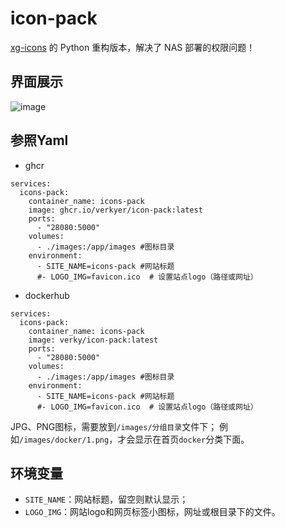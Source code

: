 # icon-pack
[xg-icons](https://github.com/verkyer/xg-icons) 的 Python 重构版本，解决了 NAS 部署的权限问题！
## 界面展示
![image](https://github.com/verkyer/xg-icons/blob/main/demo.png)
## 参照Yaml
- ghcr
```
services:
  icons-pack:
    container_name: icons-pack
    image: ghcr.io/verkyer/icon-pack:latest
    ports:
      - "28080:5000"
    volumes:
      - ./images:/app/images #图标目录
    environment:
      - SITE_NAME=icons-pack #网站标题
      #- LOGO_IMG=favicon.ico  # 设置站点logo（路径或网址）
```
- dockerhub
```
services:
  icons-pack:
    container_name: icons-pack
    image: verky/icon-pack:latest
    ports:
      - "28080:5000"
    volumes:
      - ./images:/app/images #图标目录
    environment:
      - SITE_NAME=icons-pack #网站标题
      #- LOGO_IMG=favicon.ico  # 设置站点logo（路径或网址）
```
JPG、PNG图标，需要放到`/images/分组目录`文件下；
例如`/images/docker/1.png`，才会显示在首页`docker`分类下面。
## 环境变量
- `SITE_NAME`：网站标题，留空则默认显示；
- `LOGO_IMG`：网站logo和网页标签小图标，网址或根目录下的文件。